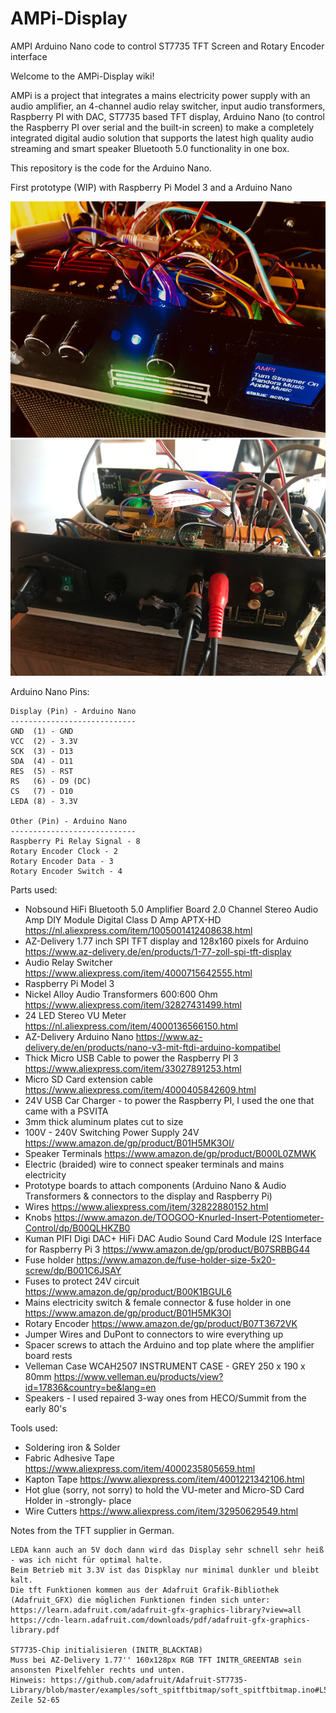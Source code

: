 # AMPi-Display
AMPI Arduino Nano code to control ST7735 TFT Screen and Rotary Encoder interface

Welcome to the AMPi-Display wiki!

AMPi is a project that integrates a mains electricity power supply with an audio amplifier, an 4-channel audio relay switcher, input audio  transformers, Raspberry PI with DAC, ST7735 based TFT display, Arduino Nano (to control the Raspberry PI over serial and the built-in screen) to make a completely integrated digital audio solution that supports the latest high quality audio streaming and smart speaker Bluetooth 5.0 functionality in one box.

This repository is the code for the Arduino Nano.

First prototype (WIP) with Raspberry Pi Model 3 and a Arduino Nano

![Front Side (first prototype)](https://raw.githubusercontent.com/bjaan/AMPi-Display/main/firstprototype-top.jpg)
![Back Side (first prototype)](https://raw.githubusercontent.com/bjaan/AMPi-Display/main/firstprototype-back.jpg)

Arduino Nano Pins:

    Display (Pin) - Arduino Nano
    ----------------------------
    GND  (1) - GND
    VCC  (2) - 3.3V
    SCK  (3) - D13
    SDA  (4) - D11
    RES  (5) - RST
    RS   (6) - D9 (DC)
    CS   (7) - D10
    LEDA (8) - 3.3V
    
    Other (Pin) - Arduino Nano
    ----------------------------
    Raspberry Pi Relay Signal - 8
    Rotary Encoder Clock - 2
    Rotary Encoder Data - 3
    Rotary Encoder Switch - 4

Parts used:
* Nobsound HiFi Bluetooth 5.0 Amplifier Board 2.0 Channel Stereo Audio Amp DIY Module Digital Class D Amp APTX-HD https://nl.aliexpress.com/item/1005001412408638.html
* AZ-Delivery 1.77 inch SPI TFT display and 128x160 pixels for Arduino https://www.az-delivery.de/en/products/1-77-zoll-spi-tft-display
* Audio Relay Switcher https://www.aliexpress.com/item/4000715642555.html
* Raspberry Pi Model 3
* Nickel Alloy Audio Transformers 600:600 Ohm https://www.aliexpress.com/item/32827431499.html
* 24 LED Stereo VU Meter https://nl.aliexpress.com/item/4000136566150.html
* AZ-Delivery Arduino Nano https://www.az-delivery.de/en/products/nano-v3-mit-ftdi-arduino-kompatibel
* Thick Micro USB Cable to power the Raspberry PI 3 https://www.aliexpress.com/item/33027891253.html
* Micro SD Card extension cable https://www.aliexpress.com/item/4000405842609.html
* 24V USB Car Charger - to power the Raspberry PI, I used the one that came with a PSVITA
* 3mm thick aluminum plates cut to size
* 100V - 240V Switching Power Supply 24V https://www.amazon.de/gp/product/B01H5MK3OI/
* Speaker Terminals https://www.amazon.de/gp/product/B000L0ZMWK
* Electric (braided) wire to connect speaker terminals and mains electricity
* Prototype boards to attach components (Arduino Nano & Audio Transformers & connectors to the display and Raspberry Pi)
* Wires https://www.aliexpress.com/item/32822880152.html
* Knobs https://www.amazon.de/TOOGOO-Knurled-Insert-Potentiometer-Control/dp/B00QLHKZB0
* Kuman PIFI Digi DAC+ HiFi DAC Audio Sound Card Module I2S Interface for Raspberry Pi 3 https://www.amazon.de/gp/product/B07SRBBG44
* Fuse holder https://www.amazon.de/fuse-holder-size-5x20-screw/dp/B001C6JSAY
* Fuses to protect 24V circuit https://www.amazon.de/gp/product/B00K1BGUL6
* Mains electricity switch & female connector & fuse holder in one https://www.amazon.de/gp/product/B01H5MK3OI
* Rotary Encoder https://www.amazon.de/gp/product/B07T3672VK
* Jumper Wires and DuPont to connectors to wire everything up
* Spacer screws to attach the Arduino and top plate where the amplifier board rests
* Velleman Case WCAH2507 INSTRUMENT CASE - GREY 250 x 190 x 80mm https://www.velleman.eu/products/view?id=17836&country=be&lang=en
* Speakers - I used repaired 3-way ones from HECO/Summit from the early 80's

Tools used:
* Soldering iron & Solder
* Fabric Adhesive Tape https://www.aliexpress.com/item/4000235805659.html
* Kapton Tape https://www.aliexpress.com/item/4001221342106.html
* Hot glue (sorry, not sorry) to hold the VU-meter and Micro-SD Card Holder in -strongly- place
* Wire Cutters https://www.aliexpress.com/item/32950629549.html

Notes from the TFT supplier in German.

    LEDA kann auch an 5V doch dann wird das Display sehr schnell sehr heiß - was ich nicht für optimal halte.
    Beim Betrieb mit 3.3V ist das Dispklay nur minimal dunkler und bleibt kalt.
    Die tft Funktionen kommen aus der Adafruit Grafik-Bibliothek (Adafruit_GFX) die möglichen Funktionen finden sich unter:
    https://learn.adafruit.com/adafruit-gfx-graphics-library?view=all
    https://cdn-learn.adafruit.com/downloads/pdf/adafruit-gfx-graphics-library.pdf

    ST7735-Chip initialisieren (INITR_BLACKTAB)
    Muss bei AZ-Delivery 1.77'' 160x128px RGB TFT INITR_GREENTAB sein ansonsten Pixelfehler rechts und unten.
    Hinweis: https://github.com/adafruit/Adafruit-ST7735-Library/blob/master/examples/soft_spitftbitmap/soft_spitftbitmap.ino#L52
    Zeile 52-65
